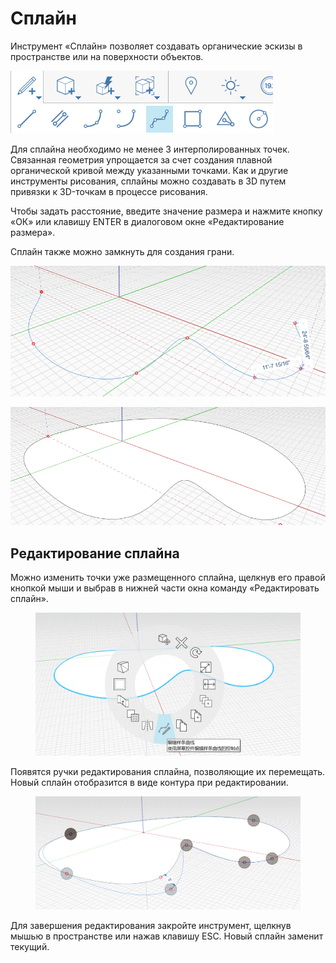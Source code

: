 # Сплайн 

Инструмент «Сплайн» позволяет создавать органические эскизы в пространстве или на поверхности объектов.

![](../.gitbook/assets/spline.png)

Для сплайна необходимо не менее 3 интерполированных точек. Связанная геометрия упрощается за счет создания плавной органической кривой между указанными точками. Как и другие инструменты рисования, сплайны можно создавать в 3D путем привязки к 3D-точкам в процессе рисования.

Чтобы задать расстояние, введите значение размера и нажмите кнопку «ОК» или клавишу ENTER в диалоговом окне «Редактирование размера».

Сплайн также можно замкнуть для создания грани.

![](../.gitbook/assets/spline2.png)

![](../.gitbook/assets/spline3.png)

## Редактирование сплайна

Можно изменить точки уже размещенного сплайна, щелкнув его правой кнопкой мыши и выбрав в нижней части окна команду «Редактировать сплайн».

<figure><img src="../.gitbook/assets/image (8).png" alt=""><figcaption></figcaption></figure>

Появятся ручки редактирования сплайна, позволяющие их перемещать. Новый сплайн отобразится в виде контура при редактировании.

<figure><img src="../.gitbook/assets/image (5).png" alt=""><figcaption></figcaption></figure>

Для завершения редактирования закройте инструмент, щелкнув мышью в пространстве или нажав клавишу ESC. Новый сплайн заменит текущий.
